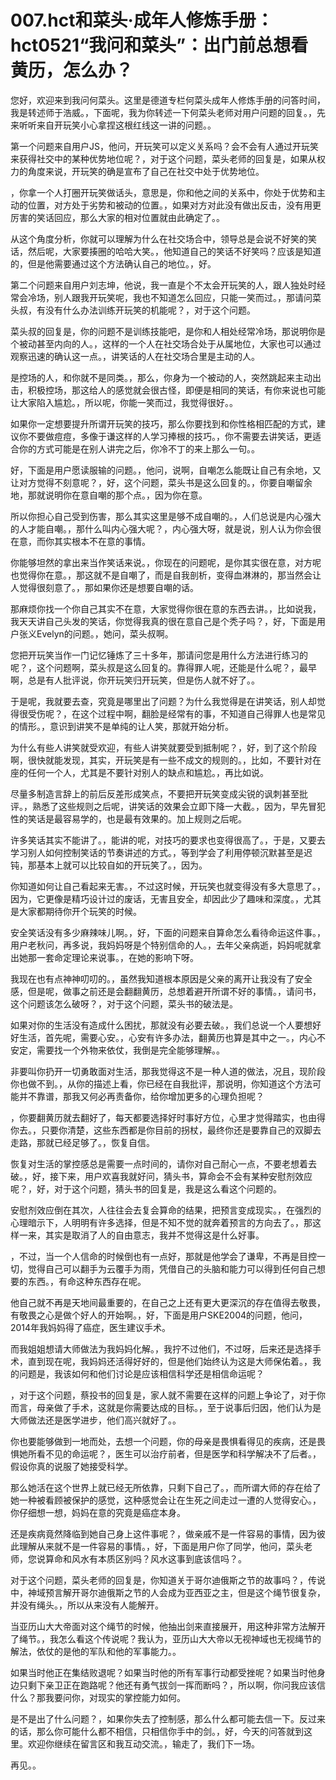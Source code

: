 # 007.hct和菜头·成年人修炼手册：hct0521“我问和菜头”：出门前总想看黄历，怎么办？ 

您好，欢迎来到我问何菜头。这里是德道专栏何菜头成年人修炼手册的问答时间，我是转述师于浩威。，下面呢，我为你转述一下何菜头老师对用户问题的回复。，先来听听来自开玩笑小心拿捏这根红线这一讲的问题。。

第一个问题来自用户JS，他问，开玩笑可以定义关系吗？会不会有人通过开玩笑来获得社交中的某种优势地位呢？，对于这个问题，菜头老师的回复是，如果从权力的角度来说，开玩笑的确是宣布了自己在社交中处于优势地位。

，你拿一个人打圈开玩笑做话头，意思是，你和他之间的关系中，你处于优势和主动的位置，对方处于劣势和被动的位置。，如果对方对此没有做出反击，没有用更厉害的笑话回应，那么大家的相对位置就由此确定了。。

从这个角度分析，你就可以理解为什么在社交场合中，领导总是会说不好笑的笑话，然后呢，大家要揍圈的哈哈大笑。，他知道自己的笑话不好笑吗？应该是知道的，但是他需要通过这个方法确认自己的地位。，好。

第二个问题来自用户刘志坤，他说，我一直是个不太会开玩笑的人，跟人独处时经常会冷场，别人跟我开玩笑呢，我也不知道怎么回应，只能一笑而过。，那请问菜头叔，有没有什么办法训练开玩笑的机能呢？，对于这个问题。

菜头叔的回复是，你的问题不是训练技能吧，是你和人相处经常冷场，那说明你是个被动甚至内向的人。，这样的一个人在社交场合处于从属地位，大家也可以通过观察迅速的确认这一点。，讲笑话的人在社交场合里是主动的人。

是控场的人，和你就不是同类。，那么，你身为一个被动的人，突然跳起来主动出击，积极控场，那这给人的感觉就会很古怪，即便是相同的笑话，有你来说也可能让大家陷入尴尬。，所以呢，你能一笑而过，我觉得很好。。

如果你一定想要提升所谓开玩笑的技巧，那么你要找到和你性格相匹配的方式，建议你不要做痘痘，多像于谦这样的人学习捧根的技巧。，你不需要去讲笑话，更适合你的方式可能是在别人讲完之后，你冷不丁的来上那么一句。。

好，下面是用户愿读服输的问题。，他问，说啊，自嘲怎么能既让自己有余地，又让对方觉得不刻意呢？，好，这个问题，菜头书是这么回复的。，你要自嘲留余地，那就说明你在意自嘲的那个点。，因为你在意。

所以你担心自己受到伤害，那么其实这里是够不成自嘲的。，人们总说是内心强大的人才能自嘲。，那什么叫内心强大呢？，内心强大呀，就是说，别人认为你会很在意，而你其实根本不在意的事情。

你能够坦然的拿出来当作笑话来说。，你现在的问题呢，是你其实很在意，对方呢也觉得你在意。，那这就不是自嘲了，而是自我剖析，变得血淋淋的，那当然会让人觉得很刻意了。，那如果你还是想要自嘲的话。

那麻烦你找一个你自己其实不在意，大家觉得你很在意的东西去讲。，比如说我，我天天讲自己头发的笑话，你觉得我真的很在意自己是个秃子吗？，好，下面是用户张义Evelyn的问题。，她问，菜头叔啊。

您把开玩笑当作一门记忆锤炼了三十多年，那请问您是用什么方法进行练习的呢？，这个问题啊，菜头叔是这么回复的。靠得罪人呢，还能是什么呢？，最早啊，总是有人批评说，你开玩笑归开玩笑，但是伤人就不好了。。

于是呢，我就要去查，究竟是哪里出了问题？为什么我觉得是在讲笑话，别人却觉得很受伤呢？，在这个过程中啊，翻脸是经常有的事，不知道自己得罪人也是常见的情形。，意识到讲笑不是单纯的让人笑，那就开始分析。

为什么有些人讲笑就受欢迎，有些人讲笑就要受到抵制呢？，好，到了这个阶段啊，很快就能发现，其实，开玩笑是有一些不成文的规则的。，比如，不要针对在座的任何一个人，尤其是不要针对别人的缺点和尴尬。，再比如说。

尽量多制造言辞上的前后反差形成笑点，不要把开玩笑变成尖锐的讽刺甚至批评。，熟悉了这些规则之后呢，讲笑话的效果会立即下降一大截。，因为，早先冒犯性的笑话是最容易学的，也是最有效果的。加上规则之后呢。

许多笑话其实不能讲了。，能讲的呢，对技巧的要求也变得很高了。，于是，又要去学习别人如何控制笑话的节奏讲述的方式。，等到学会了利用停顿沉默甚至是迟钝，那基本上就可以比较自如的开玩笑了。，因为。

你知道如何让自己看起来无害。，不过这时候，开玩笑也就变得没有多大意思了。，因为，它更像是精巧设计过的废话，无害且安全，却因此少了趣味和深度。，尤其是大家都期待你开个玩笑的时候。

安全笑话没有多少麻辣味儿啊。，好，下面的问题来自算命怎么看待命运这件事。，用户老秋问，再多说，我妈妈呀是个特别信命的人。，去年父亲病逝，妈妈呢就拿出她那一套命定理论来说事。，在她的影响下呀。

我现在也有点神神叨叨的。，虽然我知道根本原因是父亲的离开让我没有了安全感，但是呢，做事之前还是会翻翻黄历，总想着避开所谓不好的事情。，请问书，这个问题该怎么破呀？，对于这个问题，菜头书的破法是。

如果对你的生活没有造成什么困扰，那就没有必要去破。，我们总说一个人要想好好生活，首先呢，需要心安。，心安有许多办法，翻黄历也算是其中之一。，内心不安定，需要找一个外物来依仗，我倒是完全能够理解。。

非要叫你扔开一切勇敢面对生活，那我觉得这不是一种人道的做法，况且，现阶段你也做不到。，从你的描述上看，你已经在自我批评，那说明，你知道这个方法可能并不靠谱，那我又何必再责备你，给你增加更多的心理负担呢？

，你要翻黄历就去翻好了，每天都要选择好时事好方位，心里才觉得踏实，也由得你去。，只要你清楚，这些东西都是你目前的拐杖，最终你还是要靠自己的双脚去走路，那就已经足够了。，恢复自信。

恢复对生活的掌控感总是需要一点时间的，请你对自己耐心一点，不要老想着去破。，好，接下来，用户欢喜我就好问，猜头书，算命会不会有某种安慰剂效应呢？，好，对于这个问题，猜头书的回复是，我是这么看这个问题的。

安慰剂效应倒在其次，人往往会去复会算命的结果，把预言变成现实。，在强烈的心理暗示下，人明明有许多选择，但是不知不觉的就奔着预言的方向去了。，那这样一来，其实是取消了人的自由意志，我并不觉得这是什么好事。

，不过，当一个人信命的时候倒也有一点好，那就是他学会了谦卑，不再是目控一切，觉得自己可以翻手为云覆手为雨，凭借自己的头脑和能力可以得到任何自己想要的东西。，有命这种东西存在呢。

他自己就不再是天地间最重要的，在自己之上还有更大更深沉的存在值得去敬畏，有敬畏之心是做个好人的开始啊。，好，下面是用户SKE2004的问题，他问，2014年我妈妈得了癌症，医生建议手术。

而我姐姐想请大师做法为我妈妈化解。，我拧不过他们，不过呀，后来还是选择手术，直到现在呢，我妈妈还活得好好的，但是他们始终认为这是大师保佑着。，我的问题是，我该如何和他们讨论是应该相信科学还是相信命运呢？

，对于这个问题，蔡投书的回复是，家人就不需要在这样的问题上争论了，对于你而言，母亲做了手术，这就是你需要达成的目标。，至于说事后归因，他们认为是大师做法还是医学进步，他们高兴就好了。。

你也要能够做到一地而处，去想一个问题，你的母亲是畏惧看得见的疾病，还是畏惧她所看不见的命运呢？，医生可以治疗前者，但是医学和科学解决不了后者。，假设你真的说服了她接受科学。

那么她活在这个世界上就已经无所依靠，只剩下自己了。，而所谓大师的存在给了她一种被看顾被保护的感觉，这种感觉会让在生死之间走过一遭的人觉得安心。，你仔细想一想，妈妈在意的究竟是癌症本身。

还是疾病竟然降临到她自己身上这件事呢？，做亲戚不是一件容易的事情，因为彼此理解从来就不是一件容易的事情。，好，下面是用户你了同学，他问，菜头老师，您说算命和风水有本质区别吗？风水这事到底该信吗？。

对于这个问题，菜头老师的回复是，你知道关于哥尔迪俄斯之节的故事吗？，传说中，神域预言解开哥尔迪俄斯之节的人会成为亚西亚之主，但是这个绳节很复杂，并没有绳头。，所以从来没有人能解开。

当亚历山大大帝面对这个绳节的时候，他抽出剑来直接展开，用这种非常方法解开了绳节。，我怎么看这个传说呢？我认为，亚历山大大帝以无视神域也无视绳节的解法，依仗的是他的军队和他的军事能力。。

如果当时他正在集结败退呢？如果当时他的所有军事行动都受挫呢？如果当时他身边只剩下亲卫正在跑路呢？他还有勇气拔剑一挥而断吗？，所以啊，你问我应该信什么？那我要问你，对现实的掌控能力如何。

是不是出了什么问题？，如果你失去了控制感，那么什么都可能去信一下。反过来的话，那么你可能什么都不相信，只相信你手中的剑。，好，今天的问答就到这里。欢迎你继续在留言区和我互动交流。，输走了，我们下一场。

再见。。